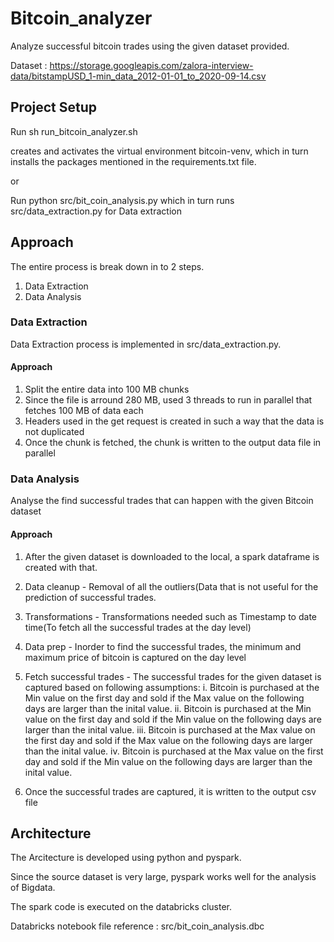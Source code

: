 # Bitcoin_analyzer

Analyze successful bitcoin trades using the given dataset provided.

Dataset : https://storage.googleapis.com/zalora-interview-data/bitstampUSD_1-min_data_2012-01-01_to_2020-09-14.csv

## Project Setup

Run sh run_bitcoin_analyzer.sh  

creates and activates the virtual environment bitcoin-venv, which in turn installs the packages
mentioned in the requirements.txt file.

or

Run python src/bit_coin_analysis.py which in turn runs src/data_extraction.py for Data extraction

## Approach

The entire process is break down in to 2 steps.
1. Data Extraction
2. Data Analysis

### Data Extraction

Data Extraction process is implemented in src/data_extraction.py.

#### Approach

1. Split the entire data into 100 MB chunks
2. Since the file is arround 280 MB, used 3 threads to run in parallel that fetches 100 MB of data each
3. Headers used in the get request is created in such a way that the data is not duplicated
4. Once the chunk is fetched, the chunk is written to the output data file in parallel

### Data Analysis

Analyse the find successful trades that can happen with the given Bitcoin dataset

#### Approach

1. After the given dataset is downloaded to the local, a spark dataframe is created with that.

2. Data cleanup - Removal of all the outliers(Data that is not useful for the prediction of
successful trades.

3. Transformations - Transformations needed such as Timestamp to date time(To fetch all the successful
trades at the day level)

4. Data prep - Inorder to find the successful trades, the minimum and maximum price of bitcoin is
captured on the day level

5. Fetch successful trades - The successful trades for the given dataset is captured based on
following assumptions:
i. Bitcoin is purchased at the Min value on the first day and sold if the Max value on the following
days are larger than the inital value.
ii. Bitcoin is purchased at the Min value on the first day and sold if the Min value on the following
days are larger than the inital value.
iii. Bitcoin is purchased at the Max value on the first day and sold if the Max value on the following
days are larger than the inital value.
iv. Bitcoin is purchased at the Max value on the first day and sold if the Min value on the following
days are larger than the inital value.

6. Once the successful trades are captured, it is written to the output csv file

## Architecture

The Arcitecture is developed using python and pyspark.

Since the source dataset is very large, pyspark works well for the analysis of Bigdata.

The spark code is executed on the databricks cluster.

Databricks notebook file reference : src/bit_coin_analysis.dbc